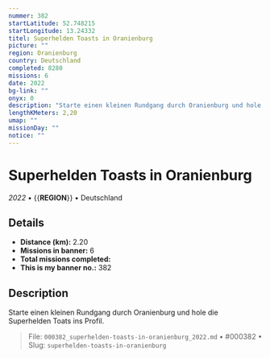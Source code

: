 ```yaml
---
nummer: 382
startLatitude: 52.748215
startLongitude: 13.24332
titel: Superhelden Toasts in Oranienburg
picture: ""
region: Oranienburg
country: Deutschland
completed: 8280
missions: 6
date: 2022
bg-link: ""
onyx: 0
description: "Starte einen kleinen Rundgang durch Oranienburg und hole die Superhelden Toats ins Profil."
lengthKMeters: 2,20
umap: ""
missionDay: ""
notice: ""
---
```

# Superhelden Toasts in Oranienburg

*2022* • {{__REGION__}} • Deutschland





## Details
- **Distance (km):** 2.20
- **Missions in banner:** 6
- **Total missions completed:** 
- **This is my banner no.:** 382



## Description
Starte einen kleinen Rundgang durch Oranienburg und hole die Superhelden Toats ins Profil.




> File: `000382_superhelden-toasts-in-oranienburg_2022.md` • #000382 • Slug: `superhelden-toasts-in-oranienburg`
